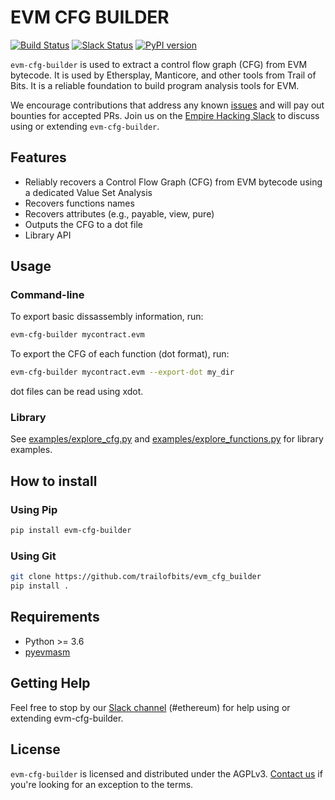 # EVM CFG BUILDER
[![Build Status](https://travis-ci.org/crytic/evm_cfg_builder.svg?branch=master)](https://travis-ci.org/crytic/evm_cfg_builder)
[![Slack Status](https://empireslacking.herokuapp.com/badge.svg)](https://empireslacking.herokuapp.com)
[![PyPI version](https://badge.fury.io/py/evm-cfg-builder.svg)](https://badge.fury.io/py/evm-cfg-builder)

`evm-cfg-builder` is used to extract a control flow graph (CFG) from EVM bytecode. It is used by Ethersplay, Manticore, and  other tools from Trail of Bits. It is a reliable foundation to build program analysis tools for EVM.

We encourage contributions that address any known [issues](https://github.com/trailofbits/evm_cfg_builder/issues?q=is%3Aissue+is%3Aopen+sort%3Aupdated-desc) and will pay out bounties for accepted PRs. Join us on the [Empire Hacking Slack](https://empireslacking.herokuapp.com) to discuss using or extending `evm-cfg-builder`.

## Features

* Reliably recovers a Control Flow Graph (CFG) from EVM bytecode using a dedicated Value Set Analysis
* Recovers functions names
* Recovers attributes (e.g., payable, view, pure)
* Outputs the CFG to a dot file
* Library API

## Usage

### Command-line

To export basic dissassembly information, run:
```bash
evm-cfg-builder mycontract.evm 
```

To export the CFG of each function (dot format), run:
```bash
evm-cfg-builder mycontract.evm --export-dot my_dir 
```

dot files can be read using xdot.

### Library
See [examples/explore_cfg.py](examples/explore_cfg.py) and [examples/explore_functions.py](examples/explore_functions.py) for library examples.

## How to install

### Using Pip
```bash
pip install evm-cfg-builder
```

### Using Git
```bash
git clone https://github.com/trailofbits/evm_cfg_builder
pip install .
```

## Requirements

* Python >= 3.6
* [pyevmasm](https://github.com/trailofbits/pyevmasm)

## Getting Help

Feel free to stop by our [Slack channel](https://empireslacking.herokuapp.com) (#ethereum) for help using or extending evm-cfg-builder.

## License

`evm-cfg-builder` is licensed and distributed under the AGPLv3. [Contact us](mailto:opensource@trailofbits.com) if you're looking for an exception to the terms.
